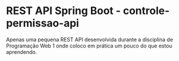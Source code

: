 # REST API Spring Boot - controle-permissao-api

Apenas uma pequena REST API desenvolvida durante a disciplina de
Programação Web 1 onde coloco em prática um pouco do que estou aprendendo.